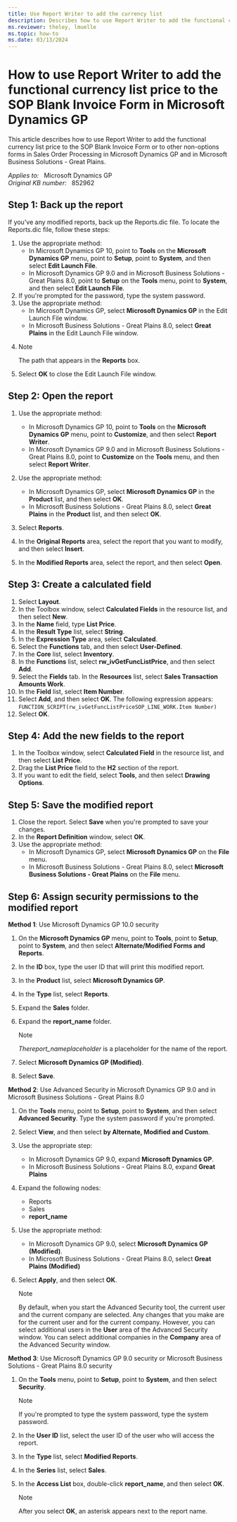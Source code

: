```yaml
---
title: Use Report Writer to add the currency list
description: Describes how to use Report Writer to add the functional currency list price to the SOP Blank Invoice Form in Microsoft Dynamics GP.
ms.reviewer: theley, lmuelle
ms.topic: how-to
ms.date: 03/13/2024
---
```

# How to use Report Writer to add the functional currency list price to the SOP Blank Invoice Form in Microsoft Dynamics GP

This article describes how to use Report Writer to add the functional currency list price to the SOP Blank Invoice Form or to other non-options forms in Sales Order Processing in Microsoft Dynamics GP and in Microsoft Business Solutions - Great Plains.

_Applies to:_ &nbsp; Microsoft Dynamics GP  
_Original KB number:_ &nbsp; 852962

## Step 1: Back up the report

If you've any modified reports, back up the Reports.dic file. To locate the Reports.dic file, follow these steps:

1. Use the appropriate method:
    - In Microsoft Dynamics GP 10, point to **Tools** on the **Microsoft Dynamics GP** menu, point to **Setup**, point to **System**, and then select **Edit Launch File**.
    - In Microsoft Dynamics GP 9.0 and in Microsoft Business Solutions - Great Plains 8.0, point to **Setup** on the **Tools** menu, point to **System**, and then select **Edit Launch File**.
1. If you're prompted for the password, type the system password.
1. Use the appropriate method:
    - In Microsoft Dynamics GP, select **Microsoft Dynamics GP** in the Edit Launch File window.
    - In Microsoft Business Solutions - Great Plains 8.0, select **Great Plains** in the Edit Launch File window.
1. > [!NOTE]
    > The path that appears in the **Reports** box.
1. Select **OK** to close the Edit Launch File window.

## Step 2: Open the report

1. Use the appropriate method:

    - In Microsoft Dynamics GP 10, point to **Tools** on the **Microsoft Dynamics GP** menu, point to **Customize**, and then select **Report Writer**.
    - In Microsoft Dynamics GP 9.0 and in Microsoft Business Solutions - Great Plains 8.0, point to **Customize** on the **Tools** menu, and then select **Report Writer**.
2. Use the appropriate method:
    - In Microsoft Dynamics GP, select **Microsoft Dynamics GP** in the **Product** list, and then select **OK**.
    - In Microsoft Business Solutions - Great Plains 8.0, select **Great Plains** in the **Product** list, and then select **OK**.
3. Select **Reports**.
4. In the **Original Reports** area, select the report that you want to modify, and then select **Insert**.
5. In the **Modified Reports** area, select the report, and then select **Open**.

## Step 3: Create a calculated field

1. Select **Layout**.
2. In the Toolbox window, select **Calculated Fields** in the resource list, and then select **New**.
3. In the **Name** field, type **List Price**.
4. In the **Result Type** list, select **String**.
5. In the **Expression Type** area, select **Calculated**.
6. Select the **Functions** tab, and then select **User-Defined**.
7. In the **Core** list, select **Inventory**.
8. In the **Functions** list, select **rw_ivGetFuncListPrice**, and then select **Add**.
9. Select the **Fields** tab. In the **Resources** list, select **Sales Transaction Amounts Work**.
10. In the **Field** list, select **Item Number**.
11. Select **Add**, and then select **OK**. The following expression appears:  
    `FUNCTION_SCRIPT(rw_ivGetFuncListPriceSOP_LINE_WORK.Item Number)`
12. Select **OK**.

## Step 4: Add the new fields to the report

1. In the Toolbox window, select **Calculated Field** in the resource list, and then select **List Price**.
2. Drag the **List Price** field to the **H2** section of the report.
3. If you want to edit the field, select **Tools**, and then select **Drawing Options**.

## Step 5: Save the modified report

1. Close the report. Select **Save** when you're prompted to save your changes.
2. In the **Report Definition** window, select **OK**.
3. Use the appropriate method:
    - In Microsoft Dynamics GP, select **Microsoft Dynamics GP** on the **File** menu.
    - In Microsoft Business Solutions - Great Plains 8.0, select **Microsoft Business Solutions - Great Plains** on the **File** menu.

## Step 6: Assign security permissions to the modified report

**Method 1**: Use Microsoft Dynamics GP 10.0 security

1. On the **Microsoft Dynamics GP** menu, point to **Tools**, point to **Setup**, point to **System**, and then select **Alternate/Modified Forms and Reports**.
2. In the **ID** box, type the user ID that will print this modified report.
3. In the **Product** list, select **Microsoft Dynamics GP**.
4. In the **Type** list, select **Reports**.
5. Expand the **Sales** folder.
6. Expand the **report_name** folder.

    > [!NOTE]
    > *Thereport_nameplaceholder* is a placeholder for the name of the report.
7. Select **Microsoft Dynamics GP (Modified)**.
8. Select **Save**.

**Method 2**: Use Advanced Security in Microsoft Dynamics GP 9.0 and in Microsoft Business Solutions - Great Plains 8.0

1. On the **Tools** menu, point to **Setup**, point to **System**, and then select **Advanced Security**. Type the system password if you're prompted.
2. Select **View**, and then select **by Alternate, Modified and Custom**.
3. Use the appropriate step:
    - In Microsoft Dynamics GP 9.0, expand **Microsoft Dynamics GP**.
    - In Microsoft Business Solutions - Great Plains 8.0, expand **Great Plains**
4. Expand the following nodes:
    - Reports
    - Sales
    - **report_name**
5. Use the appropriate method:
    - In Microsoft Dynamics GP 9.0, select **Microsoft Dynamics GP (Modified)**.
    - In Microsoft Business Solutions - Great Plains 8.0, select **Great Plains (Modified)**
6. Select **Apply**, and then select **OK**.

    > [!NOTE]
    > By default, when you start the Advanced Security tool, the current user and the current company are selected. Any changes that you make are for the current user and for the current company. However, you can select additional users in the **User** area of the Advanced Security window. You can select additional companies in the **Company** area of the Advanced Security window.

**Method 3**: Use Microsoft Dynamics GP 9.0 security or Microsoft Business Solutions - Great Plains 8.0 security

1. On the **Tools** menu, point to **Setup**, point to **System**, and then select **Security**.

    > [!NOTE]
    > If you're prompted to type the system password, type the system password.
2. In the **User ID** list, select the user ID of the user who will access the report.
3. In the **Type** list, select **Modified Reports**.
4. In the **Series** list, select **Sales**.
5. In the **Access List** box, double-click **report_name**, and then select **OK**.

    > [!NOTE]
    > After you select **OK**, an asterisk appears next to the report name.
